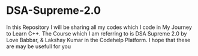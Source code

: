# DSA-Supreme-2.0

In this Repository I will be sharing all my codes which I code in My Journey to Learn C++.
The Course which I am referring to is DSA Supreme 2.0 by Love Babbar, & Lakshay Kumar in the Codehelp Platform.
I hope that these are may be usefull for you
